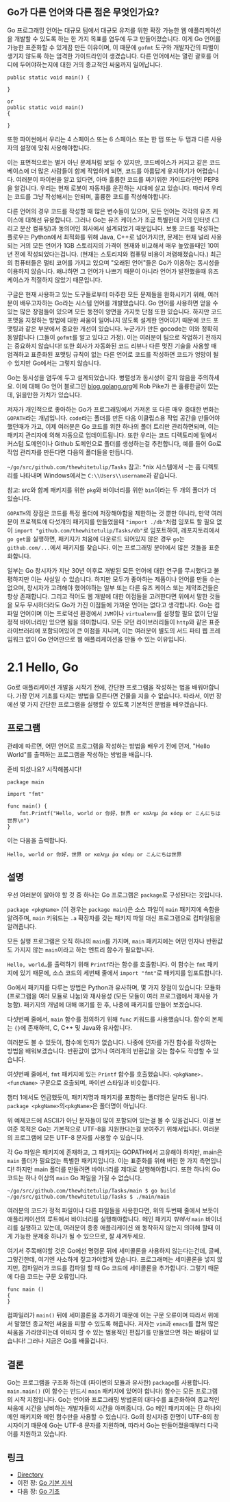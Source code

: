 ## Go가 다른 언어와 다른 점은 무엇인가요?

Go 프로그래밍 언어는 대규모 팀에서 대규모 유저를 위한 확장 가능한 웹 애플리케이션을 개발할 수 있도록 하는 한 가지 목표를 염두에 두고 만들어졌습니다. 이게 Go 언어를 가능한 표준화할 수 있게끔 만든 이유이며, 이 때문에 `gofmt` 도구와 개발자간의 파벌이 생기지 않도록 하는 엄격한 가이드라인이 생겼습니다. 다른 언어에서는 열린 괄호를 어디에 두어야하는지에 대한 거의 종교적인 싸움까지 일어납니다.

    public static void main() {

    }

    or
    public static void main() 
    {
    
    }
또한 파이썬에서 우리는 4 스페이스 또는 6 스페이스 또는 한 탭 또는 두 탭과 다른 사용자의 설정에 맞춰 사용해야합니다.

이는 표면적으로는 별거 아닌 문제처럼 보일 수 있지만, 코드베이스가 커지고 같은 코드베이스에 더 많은 사람들이 함께 작업하게 되면, 코드를 아름답게 유지하기가 어렵습니다. 여러분이 파이썬을 알고 있다면, 아마 훌륭한 코드를 짜기위한 가이드라인인 PEP8을 알겁니다. 우리는 현재 로봇이 자동차를 운전하는 시대에 살고 있습니다. 따라서 우리는 코드를 그냥 작성해서는 안되며, 훌륭한 코드를 작성해야합니다.

다른 언어의 경우 코드를 작성할 때 많은 변수들이 있으며, 모든 언어는 각각의 유즈 케이스에 대해선 유용합니다. 그러나 Go는 유즈 케이스가 조금 특별한데 거의 인터넷 (그리고 분산 컴퓨팅)과 동의어인 회사에서 설계되었기 때문입니다. 보통 코드를 작성하는 플로우는 Python에서 최적화를 위해 Java, C++로 넘어가지만, 문제는 현재 널리 사용되는 거의 모든 언어가 1GB 스토리지의 가격이 현재와 비교해서 매우 높았을때인 10여년 전에 작성되었다는겁니다. (현재는 스토리지와 컴퓨팅 비용이 저렴해졌습니다.) 최근의 컴퓨터들은 멀티 코어를 가지고 있으며 "오래된 언어"들은 Go가 이용하는 동시성을 이용하지 않습니다. 왜냐하면 그 언어가 나쁘기 때문이 아니라 언어가 발전했을때 유즈 케이스가 적절하지 않았기 때문입니다.

구글은 현재 사용하고 있는 도구들로부터 마주한 모든 문제들을 완화시키기 위해, 여러분이 배우고자하는 Go라는 시스템 언어를 개발했습니다. Go 언어를 사용하면 얻을 수 있는 많은 장점들이 있으며 모든 동전이 양면을 가지듯 단점 또한 있습니다. 하지만 코드 포맷을 지정하는 방법에 대한 싸움이 일어나지 않도록 설계한 언어이기 때문에 코드 포맷팅과 같은 부분에서 중요한 개선이 있습니다. 누군가가 만든 gocode는 이와 정확히 동일합니다 (그들이 `gofmt`를 알고 있다고 가정). 이는 여러분이 팀으로 작업하기 전까지는 중요하지 않습니다! 또한 회사가 자동화된 코드 리뷰나 다른 멋진 기술을 사용할 때 엄격하고 표준화된 포맷팅 규칙이 없는 다른 언어로 코드를 작성하면 코드가 엉망이 될 수 있지만 Go에서는 그렇지 않습니다.

Go는 동시성을 염두에 두고 설계되었습니다. 병렬성과 동시성이 같지 않음을 주의하세요. 이에 대해 Go 언어 블로그인 [blog.golang.org](blog.golang.org)에 Rob Pike가 쓴 훌륭한글이 있는데, 읽을만한 가치가 있습니다.

저자가 개인적으로 좋아하는 Go가 프로그래밍에서 가져온 또 다른 매우 중대한 변화는 `GOPATH`라는 개념입니다. `code`라는 폴더를 만든 다음 이클립스용 작업 공간을 만들어야 했던때가 가고, 이제 여러분은 Go 코드를 위한 하나의 폴더 트리만 관리하면되며, 이는 패키지 관리자에 의해 자동으로 업데이트됩니다. 또한 우리는 코드 디렉토리에 밑에서 커스텀 도메인이나 Github 도메인으로 폴더를 생성하는걸 추천합니다, 예를 들어 Go로 작업 관리자를 만든다면 다음의 폴더들을 만듭니다.

`~/go/src/github.com/thewhitetulip/Tasks` 참고: *nix 시스템에서 `~`는 홈 디렉토리를 나타내며 Windows에서는 `C:\\Users\\username`과 같습니다.

참고: src와 함께 패키지를 위한 `pkg`와 바이너리를 위한 `bin`이라는 두 개의 폴더가 더 있습니다.

`GOPATH`의 장점은 코드를 특정 폴더에 저장해야함을 제한하는 것 뿐만 아니라, 만약 여러분이 프로젝트에 다섯개의 패키지를 만들었을때 `"import ./db"`처럼 임포트 할 필요 없이 `import "github.com/thewhitetulip/Tasks/db"`로 임포트하여, 레포지토리에서 `go get`을 실행하면, 패키지가 처음에 다운로드 되어있지 않은 경우  `go`는  `github.com/...`에서 패키지를 찾습니다. 이는 프로그래밍 분야에서 많은 것들을 표준화합니다.

일부는 Go 창시자가 지난 30년 이후로 개발된 모든 언어에 대한 연구를 무시했다고 불평하지만 이는 사실일 수 있습니다. 하지만 모두가 좋아하는 제품이나 언어를 만들 수는 없으며, 창시자가 고려해야 했어야하는 일부 또는 다른 유즈 케이스 또는 제약조건들은 항상 존재합니다. 그리고 적어도 웹 개발에 대한 이점들을 고려한다면 위에서 말한 것들을 모두 무시하더라도 Go가 가진 이점들에 가까운 언어는 없다고 생각합니다. Go는 컴파일 언어이며 이는 프로덕션 환경에서 `JVM`이나 `virtualenv`를 설정할 필요 없이 단일 정적 바이너리만 있으면 됨을 의미합니다. 모든 모던 라이브러리들이 `http`와 같은 표준 라이브러리에 포함되어있어 큰 이점을 지니며, 이는 여러분이 별도의 서드 파티 웹 프레임워크 없이 Go 언어만으로 웹 애플리케이션을 만들 수 있는 이유입니다.

# 2.1 Hello, Go

Go로 애플리케이션 개발을 시작기 전에, 간단한 프로그램을 작성하는 법을 배워야합니다. 가장 먼저 기초를 다지는 방법을 모른다면 건물을 지을 수 없습니다. 따라서, 이번 장에선 몇 가지 간단한 프로그램을 실행할 수 있도록 기본적인 문법을 배우겠습니다.

## 프로그램

관례에 따르면, 어떤 언어로 프로그램을 작성하는 방법을 배우기 전에 먼저, "Hello World"를 출력하는 프로그램을 작성하는 방법을 배웁니다.

준비 되셨나요? 시작해봅시다!

	package main

	import "fmt"

	func main() {
		fmt.Printf("Hello, world or 你好，世界 or καλημ ́ρα κóσμ or こんにちは世界\n")
	}

이는 다음을 출력합니다.

	Hello, world or 你好，世界 or καλημ ́ρα κóσμ or こんにちは世界

## 설명

우선 여러분이 알아야 할 것 중 하나는 Go 프로그램은 `package`로 구성된다는 것입니다.

`package <pkgName>` (이 경우는 `package main`)은 소스 파일이 `main` 패키지에 속함을 알려주며, `main` 키워드는 `.a` 확장자를 갖는 패키지 파일 대신 프로그램으로 컴파일됨을 알려줍니다. 

모든 실행 프로그램은 오직 하나의 `main`를 가지며, `main` 패키지에는 어떤 인자나 반환값도 가지지 않는 `main`이라고 하는 엔트리 함수가 필요합니다.

`Hello, world…`를 출력하기 위해 `Printf`라는 함수를 호출합니다. 이 함수는 `fmt` 패키지에 있기 때문에, 소스 코드의 세번째 줄에서 `import "fmt"`로 패키지를 임포트합니다.

Go에서 패키지를 다루는 방법은 Python과 유사하며, 몇 가지 장점이 있습니다: 모듈화 (프로그램을 여러 모듈로 나눔)와 재사용성 (모든 모듈이 여러 프로그램에서 재사용 가능함). 패키지의 개념에 대해 얘기를 한 후, 나중에 패키지를 만들어 보겠습니다.

다섯번째 줄에서, `main` 함수를 정의하기 위해 `func` 키워드를 사용했습니다. 함수의 본체는 `{}`에 존재하며, C, C++ 및 Java와 유사합니다.

여러분도 볼 수 있듯이, 함수에 인자가 없습니다. 나중에 인자를 가진 함수를 작성하는 방법을 배워보겠습니다. 반환값이 없거나 여러개의 반환값을 갖는 함수도 작성할 수 있습니다.

여섯번째 줄에서, `fmt` 패키지에 있는 `Printf` 함수를 호출했습니다. `<pkgName>.<funcName>` 구문으로 호출되며, 파이썬 스타일과 비슷합니다.

챕터 1에서도 언급했듯이, 패키지명과 패키지를 포함하는 폴더명은 달라도 됩니다. `package <pkgName>`의`<pkgName>`은 폴더명이 아닙니다.

위 예제코드에 ASCII가 아닌 문자들이 많이 포함되어 있는걸 볼 수 있을겁니다. 이걸 보여준 목적은 Go는 기본적으로 UTF-8을 지원한다는걸 보여주기 위해서입니다. 여러분의 프로그램에 모든 UTF-8 문자를 사용할 수 있습니다.

각 Go 파일은 패키지에 존재하고, 그 패키지는 GOPATH에서 고유해야 하지만, main은 `main` 폴더가 필요없는 특별한 패키지입니다. 이는 표준화를 위해 버린 한 가지 측면입니다! 하지만 main 폴더를 만들려면 바이너리를 제대로 실행해야합니다. 또한 하나의 Go 코드는 하나 이상의 `main`  Go 파일을 가질 수 없습니다.

`~/go/src/github.com/thewhitetulip/Tasks/main $ go build`
`~/go/src/github.com/thewhitetulip/Tasks $ ./main/main`

여러분의 코드가 정적 파일이나 다른 파일들을 사용한다면, 위의 두번째 줄에서 보듯이 애플리케이션의 루트에서 바이너리를 실행해야합니다. 메인 패키지 *밖에서* `main` 바이너리를 실행하고 있는데, 여러분이 종종 애플리케이션 왜 동작하지 않는지 의아해 할때 이게 가능한 문제중 하나가 될 수 있으므로, 잘 새겨두세요. 

여기서 주목해야할 것은 Go에선 명령문 뒤에 세미콜론을 사용하지 않는다는건데, 글쎄, 그렇긴한데, 여기엔 사소하게 짚고가야할게  있습니다. 프로그래머는 세미콜론을 넣지 않지만, 컴파일러가 코드를 컴파일 할 때 Go 코드에 세미콜론을 추가합니다. 그렇기 때문에 다음 코드는 구문 오류입니다.

    func main ()
    {
    }
컴파일러가 `main()` 뒤에 세미콜론을 추가하기 때문에 이는 구문 오류이며 따라서 위에서 말했던 종교적인 싸움을 피할 수 있도록 해줍니다. 저자는 `vim`과 `emacs`를 합쳐 많은 싸움을 가라앉히는데 이바지 할 수 있는 범용적인 편집기를 만들었으면 하는 바람이 있습니다! 그러나 지금은 Go를 배울겁니다.

## 결론

Go는 프로그램을 구조화 하는데  (파이썬의 모듈과 유사한) `package`를 사용합니다. `main.main()` (이 함수는 반드시 `main` 패키지에 있어야 합니다) 함수는 모든 프로그램의 시작 지점입니다. Go는 언어와 프로그래밍 방법론의 대다수를 표준화하여 종교적인 싸움에 시간을 낭비하는 개발자들의 시간을 아껴줍니다. Go 메인 패키지에는 단 하나의 메인 패키지와 메인 함수만을 사용할 수 있습니다. Go의 창시자중 한명이 UTF-8의 창시자이기 때문에 Go는 UTF-8 문자를 지원하며, 따라서 Go는 만들어졌을때부터 다국어를 지원하고 있습니다.

## 링크

- [Directory](preface.md)
- 이전 장: [Go 기본 지식](02.0.md)
- 다음 장: [Go 기초](02.2.md)

